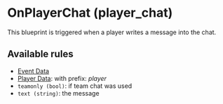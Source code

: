 # OnPlayerChat (player_chat)

This blueprint is triggered when a player writes a message into the chat.

## Available rules

- [Event Data](GlobalEventData.md)
- [Player Data](GlobalPlayerData.md): with prefix: *player*
- `teamonly (bool)`: if team chat was used
- `text (string)`: the message
